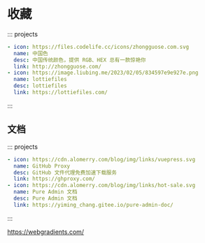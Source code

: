 # 收藏

::: projects

```yaml
- icon: https://files.codelife.cc/icons/zhongguose.com.svg
  name: 中国色
  desc: 中国传统颜色，提供 RGB、HEX 总有一款惊艳你
  link: http://zhongguose.com/
- icon: https://image.liubing.me/2023/02/05/834597e9e927e.png
  name: lottiefiles
  desc: lottiefiles
  link: https://lottiefiles.com/
```

:::

## 文档

::: projects

```yaml
- icon: https://cdn.alomerry.com/blog/img/links/vuepress.svg
  name: GitHub Proxy
  desc: GitHub 文件代理免费加速下载服务
  link: https://ghproxy.com/
- icon: https://cdn.alomerry.com/blog/img/links/hot-sale.svg
  name: Pure Admin 文档
  desc: Pure Admin 文档
  link: https://yiming_chang.gitee.io/pure-admin-doc/
```

:::

https://webgradients.com/
